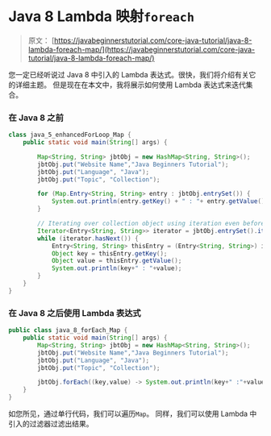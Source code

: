 # Java 8 Lambda 映射`foreach`

> 原文： [https://javabeginnerstutorial.com/core-java-tutorial/java-8-lambda-foreach-map/](https://javabeginnerstutorial.com/core-java-tutorial/java-8-lambda-foreach-map/)

您一定已经听说过 Java 8 中引入的 Lambda 表达式。很快，我们将介绍有关它的详细主题。 但是现在在本文中，我将展示如何使用 Lambda 表达式来迭代集合。

### 在 Java 8 之前

```java
class java_5_enhancedForLoop_Map {
	public static void main(String[] args) {

		Map<String, String> jbtObj = new HashMap<String, String>();
		jbtObj.put("Website Name","Java Beginners Tutorial");
		jbtObj.put("Language", "Java");
		jbtObj.put("Topic", "Collection");

		for (Map.Entry<String, String> entry : jbtObj.entrySet()) {
			System.out.println(entry.getKey() + " : "+ entry.getValue());
		}

		// Iterating over collection object using iteration even before Java 5
		Iterator<Entry<String, String>> iterator = jbtObj.entrySet().iterator();
		while (iterator.hasNext()) {
			Entry<String, String> thisEntry = (Entry<String, String>) iterator.next();
			Object key = thisEntry.getKey();
			Object value = thisEntry.getValue();
			System.out.println(key+" : "+value);
		}
	}
}
```

### 在 Java 8 之后使用 Lambda 表达式

```java
public class java_8_forEach_Map {
	public static void main(String[] args) {
		Map<String, String> jbtObj = new HashMap<String, String>();
		jbtObj.put("Website Name","Java Beginners Tutorial");
		jbtObj.put("Language", "Java");
		jbtObj.put("Topic", "Collection");

		jbtObj.forEach((key,value) -> System.out.println(key+" :"+value));
	}
}
```

如您所见，通过单行代码，我们可以遍历`Map`。 同样，我们可以使用 Lambda 中引入的过滤器过滤出结果。